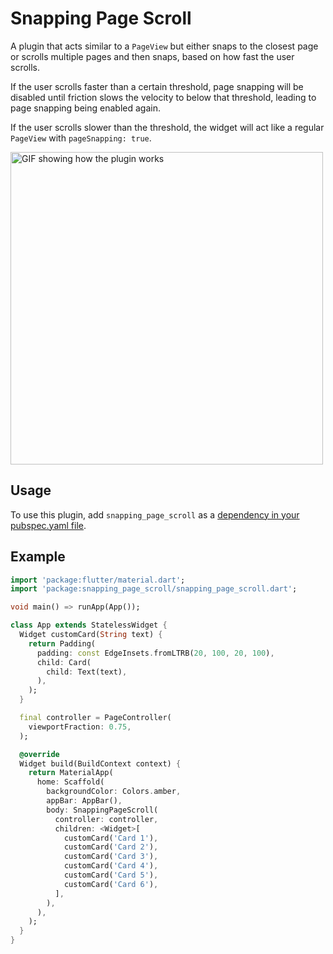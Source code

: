 # Snapping Page Scroll  
A plugin that acts similar to a `PageView` but either snaps to the closest page or scrolls multiple pages and then snaps, based on how fast the user scrolls.  
  
If the user scrolls faster than a certain threshold, page snapping will be disabled until friction slows the velocity to below that threshold, leading to page snapping being enabled again.  
  
If the user scrolls slower than the threshold, the widget will act like a regular `PageView` with `pageSnapping: true`.

<img src="https://i.imgur.com/29BZ9V7.gif" alt="GIF showing how the plugin works" height="500"/>
  
## Usage  
To use this plugin, add `snapping_page_scroll` as a [dependency in your pubspec.yaml file](https://flutter.io/platform-plugins/).  
  
## Example  
  
```dart
import 'package:flutter/material.dart';
import 'package:snapping_page_scroll/snapping_page_scroll.dart';

void main() => runApp(App());

class App extends StatelessWidget {
  Widget customCard(String text) {
    return Padding(
      padding: const EdgeInsets.fromLTRB(20, 100, 20, 100),
      child: Card(
        child: Text(text),
      ),
    );
  }

  final controller = PageController(
    viewportFraction: 0.75,
  );

  @override
  Widget build(BuildContext context) {
    return MaterialApp(
      home: Scaffold(
        backgroundColor: Colors.amber,
        appBar: AppBar(),
        body: SnappingPageScroll(
          controller: controller,
          children: <Widget>[
            customCard('Card 1'),
            customCard('Card 2'),
            customCard('Card 3'),
            customCard('Card 4'),
            customCard('Card 5'),
            customCard('Card 6'),
          ],
        ),
      ),
    );
  }
}
```